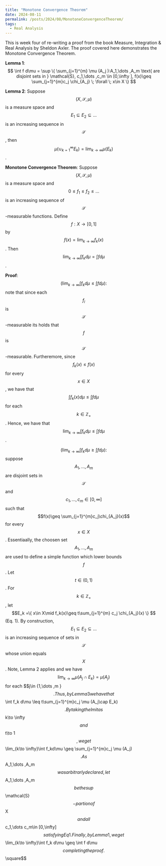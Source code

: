 ```yaml
---
title: "Monotone Convergence Theorem"
date: 2024-08-11
permalink: /posts/2024/08/MonotoneConvergenceTheorem/
tags:
  - Real Analysis
---
```


This is week four of re-writing a proof from the book Measure, Integration & Real Analysis by Sheldon Axler. The proof covered here demonstrates the Monotone Convergence Theorem. 

**Lemma 1**: 
$$ \int f d\mu = \sup \{ \sum_{j=1}^{m} \mu (A_j ):A_1,\dots ,A_m \text{ are disjoint sets in } \mathcal{S}, c_1,\dots ,c_m \in [0,\infty ], f(x)\geq \sum_{j=1}^{m}c_j \chi_{A_j} \; \forall \; x\in X   \} $$

**Lemma 2**: 
Suppose $$(X,\mathcal{S},\mu )$$ is a measure space and 
$$E_1\subseteq E_2\subseteq \dots  $$ is an increasing sequence
in $$\mathcal{S}$$, then  
$$\mu (\cup_{k=1}^{\infty} E_k ) = \lim_{k\to \infty}\mu (E_k)$$.

**Monotone Convergence Theorem**: Suppose $$(X,\mathcal{S},\mu )$$ is a measure space and 
$$0\leq f_1 \leq f_2 \leq \dots $$ is 
an increasing sequence of $$\mathcal{S}$$-measurable functions. 
Define $$f:X\to [0,1]$$ by 
$$f(x)=\lim_{k\to \infty} f_k (x)$$. 
Then 
$$\lim_{k\to \infty}\int f_k d\mu = \int fd\mu $$.

**Proof**: 
$$(\lim_{k\to \infty}\int f_k d\mu \leq \int f d\mu  ): $$ note that since each 
$$f_i$$ is 
$$\mathcal{S}$$-measurable its holds that 
$$f$$ is 
$$\mathcal{S}$$-measurable.
Furtheremore, since $$f_k(x)\leq f(x)$$ for every 
$$x\in X$$, we have that 
$$\int f_k(x)d\mu \leq \int fd\mu$$ for each 
$$k\in \mathbb{Z}_{+}$$.
Hence, we have that 
$$\lim_{k\to \infty}\int f_k d\mu \leq \int f d\mu  $$. 

$$(\lim_{k\to \infty}\int f_k d\mu \geq \int f d\mu  ):$$ suppose 
$$A_1,\dots ,A_m$$ are disjoint sets in $$\mathcal{S}$$ and 
$$c_1,\dots ,c_m \in  [0,\infty ]$$ such that 
$$f(x)\geq \sum_{j=1}^{m}c_j\chi_{A_j}(x)$$ for every 
$$x\in X$$.
Essentiaally, the choosen set $$A_1,\dots ,A_m$$ are used to define a simple function which lower bounds 
$$f$$. 
Let $$t\in (0,1)$$.
For 
$$k\in \mathbb{Z}_{+}$$, let 
$$E_k =\{ x\in X\mid f_k(x)\geq t\sum_{j=1}^{m} c_j \chi_{A_j}(x)  \} $$ (Eq. 1).
By construction, 
$$E_1\subseteq E_2\subseteq \dots $$ is an increasing sequence of sets in 
$$\mathcal{S}$$ whose union equals 
$$X$$.
Note, Lemma 2 applies and we have 
$$\lim_{k\to \infty}\mu (A_j\cap E_k)=\mu (A_j)$$ for each 
$$j\in \{1,\dots ,m }$$.
Thus, by Lemma 3 we have that
$$\int f_k d\mu \leq t\sum_{j=1}^{m}c_j \mu (A_j\cap E_k)$$.
By taking the lmit as $$k\to \infty$$ and 
$$t\to 1$$, we get 
$$\lim_{k\to \infty}\int f_kd\mu \geq \sum_{j=1}^{m}c_j \mu (A_j)$$.
As 
$$A_1,\dots ,A_m$$ was arbitrarly declared, let 
$$A_1,\dots ,A_m$$  be the sup 
$$\mathcal{S}$$-partion of $$X$$ and all 
$$c_1,\dots c_m\in [0,\infty]$$ satisfying Eq 1.
Finally, by Lemma 1, we get 
$$\lim_{k\to \infty}\int f_k d\mu \geq \int f d\mu $$
completing the proof.
$$\square$$

